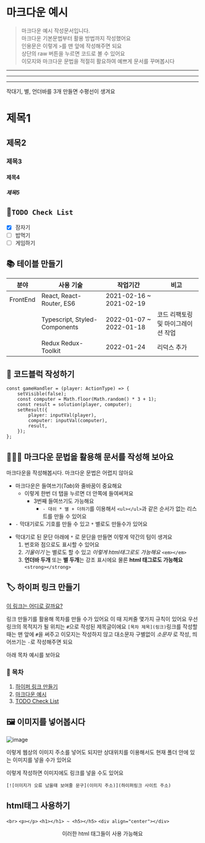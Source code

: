 # 마크다운 예시

> 마크다운 예시 작성문서입니다. <br>
> 마크다운 기본문법부터 활용 방법까지 작성했어요 <br>
> 인용문은 이렇게 `>`를 맨 앞에 작성해주면 되요 <br>
> 상단의 raw 버튼을 누르면 코드로 볼 수 있어요 <br>
> 이모지와 마크다운 문법을 적절히 활요하여 예쁘게 문서를 꾸며봅시다 

---
***
___

작대기, 별, 언더바를 3개 만들면 수평선이 생겨요

# 제목1
## 제목2
### 제목3
#### 제목4
##### 제목5

## 📌`TODO Check List`
- [x] 잠자기
- [ ] 밥먹기
- [ ] 게임하기

## 📚 테이블 만들기
| 분야           | 사용 기술                               |작업기간                | 비고 |
| -------------- | -------------------------------------- |----------------------------------- |-------------------------|
| FrontEnd       | React, React-Router, ES6 | 2021-02-16 ~ 2021-02-19 ||
|                | Typescript, Styled-Components  | 2022-01-07 ~ 2022-01-18 | 코드 리팩토링 및 마이그레이션 작업|
|                | Redux Redux-Toolkit | 2022-01-24 | 리덕스 추가 |

## 📝 코드블럭 작성하기
```
const gameHandler = (player: ActionType) => {
	setVisible(false);
	const computer = Math.floor(Math.random() * 3 + 1);
	const result = solution(player, computer);
	setResult({
		player: inputVal(player),
		computer: inputVal(computer),
		result,
	});
};
```

## 🙆🏻‍♀️ 마크다운 문법을 활용해 문서를 작성해 보아요

마크다운을 작성해봅시다. 마크다운 문법은 어렵지 않아요

- 마크다운은 들여쓰기(*Tab*)와  줄바꿈이 중요해요
    - 이렇게 한번 더 탭을 누르면 더 안쪽에 들여써져요
        - 3번째 들여쓰기도 가능해요
            + `- 대쉬 * 별 + 더하기`를 이용해서 `<ul></ul>`과 같은 순서가 없는 리스트를 만들 수 있어요
- `-` 막대기로도 기호를 만들 수 있고 `*` 별로도 만들수가 있어요
* 막대기로 된 문단 아래에 `*` 로 문단을 만들면 이렇게 약간의 텀이 생겨요
    1. 번호와 점으로도 표시할 수 있어요
    2. *기울이기* 는 별로도 할 수 있고 <em>이렇게 html태그로도 가능해요</em> `<em></em>`
    3. __언더바 두개__ 또는 **별 두개**는 강조 표시에요 물론 <strong>html 태그로도 가능해요</strong> `<strong></strong>`

## 🏷 하이퍼 링크 만들기
[이 링크는 어디로 갈까요?](https://www.youtube.com/watch?v=YmDMhcIfBdY)

링크 만들기를 활용해 목차를 만들 수가 있어요 이 때 지켜줄 몇가지 규칙이 있어요 
우선 링크의 목적지가 될 위치는 `#`으로 작성된 제목글이에요
`[목차 제목](링크)`링크를 작성할때는 맨 앞에 `#`을 써주고 이모지는 작성하지 않고 대소문자 구별없이 *소문자* 로 작성, 띄어쓰기는 `-`로 작성해주면 되요

아래 목차 예시를 보아요

### 📒 목차
1. [하이퍼 링크 만들기](#하이퍼-링크-만들기)
2. [마크다운 예시](#마크다운-예시)
3. [TODO Check List](#todo-check-list)


## 🖼 이미지를 넣어봅시다

![image](https://avatars.githubusercontent.com/u/68390715?v=4)

이렇게 웹상의 이미지 주소를 넣어도 되지만 상대위치를 이용해서도 현재 폴더 안에 있는 이미지를 넣을 수가 있어요

이렇게 작성하면 이미지에도 링크를 넣을 수도 있어요
```
[![이미지가 오류 났을때 보여줄 문구](이미지 주소)](하이퍼링크 사이트 주소)
```

## html태그 사용하기

<span>`<br>`</span>
<span>`<p></p>`</span>
<span>`<h1></h1> ~ <h5></h5>`</span>
<span>`<div align="center"></div>`</span>

<div align="center">
이러한 html 태그들이 사용 가능해요
</div>

<br/>
<br/>
<br/>